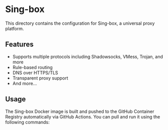# Sing-box

This directory contains the configuration for Sing-box, a universal proxy platform.

## Features

- Supports multiple protocols including Shadowsocks, VMess, Trojan, and more
- Rule-based routing
- DNS over HTTPS/TLS
- Transparent proxy support
- And more...

## Usage

The Sing-box Docker image is built and pushed to the GitHub Container Registry automatically via GitHub Actions. You can pull and run it using the following commands:
